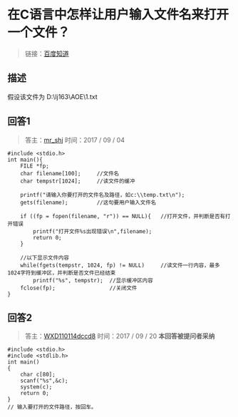 # 在C语言中怎样让用户输入文件名来打开一个文件？

> 链接：[百度知道](https://zhidao.baidu.com/question/30747195.html)

## 描述

假设该文件为 D:\lj163\AOE\1.txt

## 回答1

> 答主：[mr_shj](https://zhidao.baidu.com/usercenter?uid=4b944069236f25705e798408&role=team)
> 时间：2017 / 09 / 04

    #include <stdio.h>
    int main(){
        FILE *fp;
        char filename[100];     //文件名
        char tempstr[1024];     //读文件的缓冲

        printf("请输入你要打开的文件名及路径，如c:\\temp.txt\n");
        gets(filename);         //这句要用户输入文件名

        if ((fp = fopen(filename, "r")) == NULL){   //打开文件，并判断是否有打开错误
            printf("打开文件%s出现错误\n",filename);
            return 0;
        }

        //以下显示文件内容
        while(fgets(tempstr, 1024, fp) != NULL)     //读文件一行内容，最多1024字符到缓冲区，并判断是否文件已经结束 
            printf("%s", tempstr);  //显示缓冲区内容
        fclose(fp);                 //关闭文件
    }

## 回答2

> 答主：[WXD110114dccd8](https://zhidao.baidu.com/usercenter?uid=64934069236f25705e790e00&role=ugc)
> 时间：2017 / 09 / 20
> **本回答被提问者采纳**

    #include <stdio.h>
    #include <stdlib.h>
    int main()
    {
        char c[80];
        scanf("%s",&c);
        system(c);
        return 0;
    }
    // 输入要打开的文件路径，按回车。